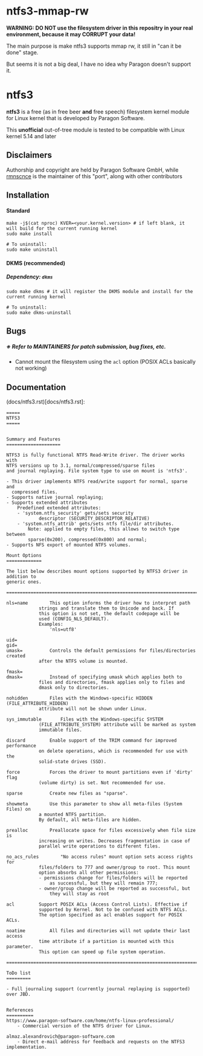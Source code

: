  # ntfs3-mmap-rw
 
 **WARNING: DO NOT use the filesystem driver in this repositry in your real environment, because it may CORRUPT your data!**
 
 The main purpose is make ntfs3 supports mmap rw, it still in "can it be done" stage. 
 
 But seems it is not a big deal, I have no idea why Paragon doesn't support it.
 
# ntfs3

**ntfs3** is a free (as in free beer **and** free speech) filesystem kernel module for Linux kernel that is developed by Paragon Software.

This **unofficial** out-of-tree module is tested to be compatible with Linux kernel 5.14 and later

## Disclaimers
Authorship and copyright are held by Paragon Software GmbH, while [rmnscnce](https://www.github.com/rmnscnce) is the maintainer of this "port", along with other contributors

## Installation
#### Standard
~~~
make -j$(cat nproc) KVER=<your.kernel.version> # if left blank, it will build for the current running kernel
sudo make install

# To uninstall:
sudo make uninstall
~~~

#### DKMS (recommended)
##### Dependency: `dkms`
~~~
sudo make dkms # it will register the DKMS module and install for the current running kernel

# To uninstall:
sudo make dkms-uninstall
~~~

## Bugs
##### ※ Refer to MAINTAINERS for patch submission, bug fixes, etc.
- Cannot mount the filesystem using the `acl` option (POSIX ACLs basically not working)

## Documentation
(docs/ntfs3.rst)[docs/ntfs3.rst]:
~~~
=====
NTFS3
=====


Summary and Features
====================

NTFS3 is fully functional NTFS Read-Write driver. The driver works with
NTFS versions up to 3.1, normal/compressed/sparse files
and journal replaying. File system type to use on mount is 'ntfs3'.

- This driver implements NTFS read/write support for normal, sparse and
  compressed files.
- Supports native journal replaying;
- Supports extended attributes
	Predefined extended attributes:
	- 'system.ntfs_security' gets/sets security
			descriptor (SECURITY_DESCRIPTOR_RELATIVE)
	- 'system.ntfs_attrib' gets/sets ntfs file/dir attributes.
		Note: applied to empty files, this allows to switch type between
		sparse(0x200), compressed(0x800) and normal;
- Supports NFS export of mounted NTFS volumes.

Mount Options
=============

The list below describes mount options supported by NTFS3 driver in addition to
generic ones.

===============================================================================

nls=name		This option informs the driver how to interpret path
			strings and translate them to Unicode and back. If
			this option is not set, the default codepage will be
			used (CONFIG_NLS_DEFAULT).
			Examples:
				'nls=utf8'

uid=
gid=
umask=			Controls the default permissions for files/directories created
			after the NTFS volume is mounted.

fmask=
dmask=			Instead of specifying umask which applies both to
			files and directories, fmask applies only to files and
			dmask only to directories.

nohidden		Files with the Windows-specific HIDDEN (FILE_ATTRIBUTE_HIDDEN)
			attribute will not be shown under Linux.

sys_immutable		Files with the Windows-specific SYSTEM
			(FILE_ATTRIBUTE_SYSTEM) attribute will be marked as system
			immutable files.

discard			Enable support of the TRIM command for improved performance
			on delete operations, which is recommended for use with the
			solid-state drives (SSD).

force			Forces the driver to mount partitions even if 'dirty' flag
			(volume dirty) is set. Not recommended for use.

sparse			Create new files as "sparse".

showmeta		Use this parameter to show all meta-files (System Files) on
			a mounted NTFS partition.
			By default, all meta-files are hidden.

prealloc		Preallocate space for files excessively when file size is
			increasing on writes. Decreases fragmentation in case of
			parallel write operations to different files.

no_acs_rules		"No access rules" mount option sets access rights for
			files/folders to 777 and owner/group to root. This mount
			option absorbs all other permissions:
			- permissions change for files/folders will be reported
				as successful, but they will remain 777;
			- owner/group change will be reported as successful, but
				they will stay as root

acl			Support POSIX ACLs (Access Control Lists). Effective if
			supported by Kernel. Not to be confused with NTFS ACLs.
			The option specified as acl enables support for POSIX ACLs.

noatime			All files and directories will not update their last access
			time attribute if a partition is mounted with this parameter.
			This option can speed up file system operation.

===============================================================================

ToDo list
=========

- Full journaling support (currently journal replaying is supported) over JBD.


References
==========
https://www.paragon-software.com/home/ntfs-linux-professional/
	- Commercial version of the NTFS driver for Linux.

almaz.alexandrovich@paragon-software.com
	- Direct e-mail address for feedback and requests on the NTFS3 implementation.
~~~
